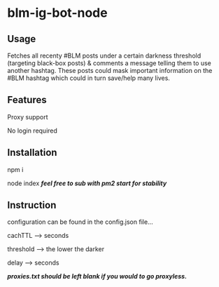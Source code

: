 # blm-ig-bot-node

## Usage

Fetches all recenty #BLM posts under a certain darkness threshold (targeting black-box posts) & comments a message telling them to use another hashtag. These posts could mask important information on the #BLM hashtag which could in turn save/help many lives.

## Features

Proxy support

No login required

## Installation

npm i

node index ***feel free to sub with pm2 start for stability***

## Instruction

configuration can be found in the config.json file...

cachTTL --> seconds

threshold --> the lower the darker

delay --> seconds

***proxies.txt should be left blank if you would to go proxyless.***
